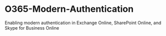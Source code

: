 # O365-Modern-Authentication
Enabling modern authentication in Exchange Online, SharePoint Online, and Skype for Business Online

